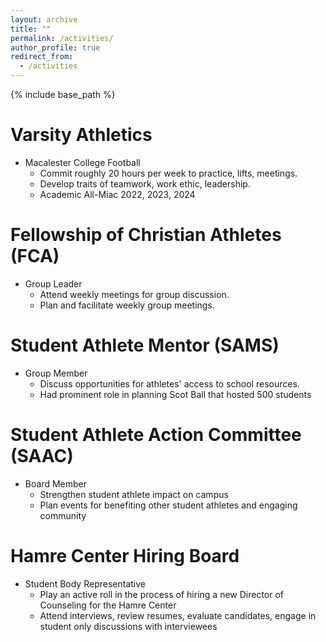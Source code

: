 ```yaml
---
layout: archive
title: ""
permalink: /activities/
author_profile: true
redirect_from:
  - /activities
---
```


{% include base_path %}

Varsity Athletics
======
* Macalester College Football
  * Commit roughly 20 hours per week to practice, lifts, meetings.
  * Develop traits of teamwork, work ethic, leadership.
  * Academic All-Miac 2022, 2023, 2024

Fellowship of Christian Athletes (FCA)
======
* Group Leader
  * Attend weekly meetings for group discussion.
  * Plan and facilitate weekly group meetings. 

Student Athlete Mentor (SAMS)
======
* Group Member
  * Discuss opportunities for athletes' access to school resources.
  * Had prominent role in planning Scot Ball that hosted 500 students

Student Athlete Action Committee (SAAC)
======
* Board Member
  * Strengthen student athlete impact on campus
  * Plan events for benefiting other student athletes and engaging community

Hamre Center Hiring Board 
======
* Student Body Representative
  * Play an active roll in the process of hiring a new Director of Counseling for the Hamre Center
  * Attend interviews, review resumes, evaluate candidates, engage in student only discussions with interviewees
  
